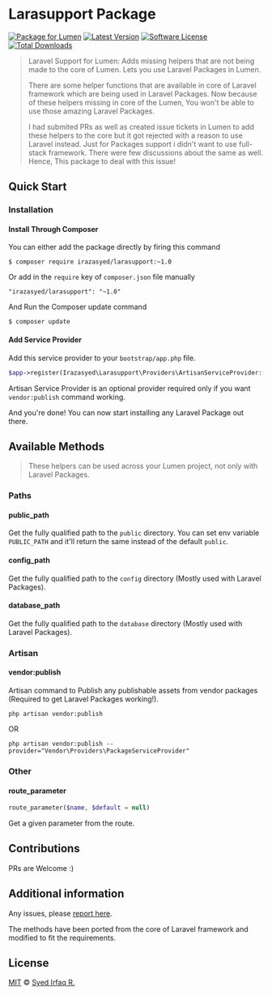 Larasupport Package
====================

[![Package for Lumen](https://img.shields.io/badge/Package%20for%20-Lumen-blue.svg?style=flat-square)](https://github.com/irazasyed/larasupport)
[![Latest Version](https://img.shields.io/github/release/irazasyed/larasupport.svg?style=flat-square)](https://github.com/irazasyed/larasupport/releases)
[![Software License](https://img.shields.io/badge/license-MIT-brightgreen.svg?style=flat-square)](LICENSE)
[![Total Downloads](https://img.shields.io/packagist/dt/irazasyed/larasupport.svg?style=flat-square)](https://packagist.org/packages/irazasyed/larasupport)


> Laravel Support for Lumen: Adds missing helpers that are not being made to the core of Lumen. Lets you use Laravel Packages in Lumen.
>
> There are some helper functions that are available in core of Laravel framework which are being used in Laravel Packages. Now because of these helpers missing in core of the Lumen, You won't be able to use those amazing Laravel Packages.
>
> I had submited PRs as well as created issue tickets in Lumen to add these helpers to the core but it got rejected with a reason to use Laravel instead. Just for Packages support i didn't want to use full-stack framework. There were few discussions about the same as well. Hence, This package to deal with this issue!

## Quick Start


### Installation

#### Install Through Composer

You can either add the package directly by firing this command

```
$ composer require irazasyed/larasupport:~1.0
```
	
Or add in the `require` key of `composer.json` file manually

```
"irazasyed/larasupport": "~1.0"
```

And Run the Composer update command

```
$ composer update
```

#### Add Service Provider

Add this service provider to your `bootstrap/app.php` file.

``` php
$app->register(Irazasyed\Larasupport\Providers\ArtisanServiceProvider::class);
```
Artisan Service Provider is an optional provider required only if you want `vendor:publish` command working.

And you're done! You can now start installing any Laravel Package out there.

## Available Methods
> These helpers can be used across your Lumen project, not only with Laravel Packages.

### Paths

#### public_path
Get the fully qualified path to the `public` directory. You can set env variable `PUBLIC_PATH` and it'll return the same instead of the default `public`.

#### config_path
Get the fully qualified path to the `config` directory (Mostly used with Laravel Packages).

#### database_path
Get the fully qualified path to the `database` directory (Mostly used with Laravel Packages).

### Artisan

#### vendor:publish
Artisan command to Publish any publishable assets from vendor packages (Required to get Laravel Packages working!).

```cli
php artisan vendor:publish
```
OR

```cli
php artisan vendor:publish --provider="Vendor\Providers\PackageServiceProvider" 
```

### Other

#### route_parameter
```php
route_parameter($name, $default = null)
```
Get a given parameter from the route.

## Contributions

PRs are Welcome :)

## Additional information


Any issues, please [report here](https://github.com/irazasyed/larasupport/issues).

The methods have been ported from the core of Laravel framework and modified to fit the requirements.

## License

[MIT](LICENSE) © [Syed Irfaq R.](http://lk.gd/irazasyed)
